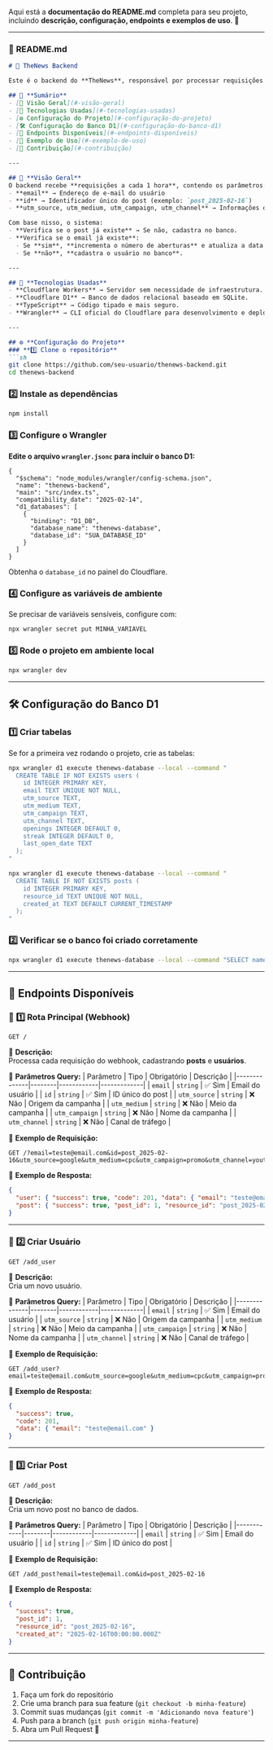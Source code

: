 Aqui está a **documentação do README.md** completa para seu projeto, incluindo **descrição, configuração, endpoints e exemplos de uso**. 🚀  

---

### 📌 **README.md**
```markdown
# 📰 TheNews Backend

Este é o backend do **TheNews**, responsável por processar requisições recebidas periodicamente de um webhook, armazenando informações de usuários e posts no banco de dados **Cloudflare D1**.

## 📌 **Sumário**
- [📌 Visão Geral](#-visão-geral)
- [🚀 Tecnologias Usadas](#-tecnologias-usadas)
- [⚙️ Configuração do Projeto](#️-configuração-do-projeto)
- [🛠️ Configuração do Banco D1](#️-configuração-do-banco-d1)
- [📡 Endpoints Disponíveis](#-endpoints-disponíveis)
- [📝 Exemplo de Uso](#-exemplo-de-uso)
- [🔧 Contribuição](#-contribuição)

---

## 📌 **Visão Geral**
O backend recebe **requisições a cada 1 hora**, contendo os parâmetros:
- **email** → Endereço de e-mail do usuário
- **id** → Identificador único do post (exemplo: `post_2025-02-16`)
- **utm_source, utm_medium, utm_campaign, utm_channel** → Informações opcionais de tracking

Com base nisso, o sistema:
- **Verifica se o post já existe** → Se não, cadastra no banco.
- **Verifica se o email já existe**:
  - Se **sim**, **incrementa o número de aberturas** e atualiza a data de última abertura.
  - Se **não**, **cadastra o usuário no banco**.

---

## 🚀 **Tecnologias Usadas**
- **Cloudflare Workers** → Servidor sem necessidade de infraestrutura.
- **Cloudflare D1** → Banco de dados relacional baseado em SQLite.
- **TypeScript** → Código tipado e mais seguro.
- **Wrangler** → CLI oficial do Cloudflare para desenvolvimento e deploy.

---

## ⚙️ **Configuração do Projeto**
### **1️⃣ Clone o repositório**
```sh
git clone https://github.com/seu-usuario/thenews-backend.git
cd thenews-backend
```

### **2️⃣ Instale as dependências**
```sh
npm install
```

### **3️⃣ Configure o Wrangler**
**Edite o arquivo `wrangler.jsonc` para incluir o banco D1:**
```jsonc
{
  "$schema": "node_modules/wrangler/config-schema.json",
  "name": "thenews-backend",
  "main": "src/index.ts",
  "compatibility_date": "2025-02-14",
  "d1_databases": [
    {
      "binding": "D1_DB",
      "database_name": "thenews-database",
      "database_id": "SUA_DATABASE_ID"
    }
  ]
}
```
Obtenha o `database_id` no painel do Cloudflare.

### **4️⃣ Configure as variáveis de ambiente**
Se precisar de variáveis sensíveis, configure com:
```sh
npx wrangler secret put MINHA_VARIAVEL
```

### **5️⃣ Rode o projeto em ambiente local**
```sh
npx wrangler dev
```

---

## 🛠️ **Configuração do Banco D1**
### **1️⃣ Criar tabelas**
Se for a primeira vez rodando o projeto, crie as tabelas:

```sh
npx wrangler d1 execute thenews-database --local --command "
  CREATE TABLE IF NOT EXISTS users (
    id INTEGER PRIMARY KEY,
    email TEXT UNIQUE NOT NULL,
    utm_source TEXT,
    utm_medium TEXT,
    utm_campaign TEXT,
    utm_channel TEXT,
    openings INTEGER DEFAULT 0,
    streak INTEGER DEFAULT 0,
    last_open_date TEXT
  );
"
```

```sh
npx wrangler d1 execute thenews-database --local --command "
  CREATE TABLE IF NOT EXISTS posts (
    id INTEGER PRIMARY KEY,
    resource_id TEXT UNIQUE NOT NULL,
    created_at TEXT DEFAULT CURRENT_TIMESTAMP
  );
"
```

### **2️⃣ Verificar se o banco foi criado corretamente**
```sh
npx wrangler d1 execute thenews-database --local --command "SELECT name FROM sqlite_master WHERE type='table';"
```

---

## 📡 **Endpoints Disponíveis**
### 🔹 **1️⃣ Rota Principal (Webhook)**
```http
GET /
```
📌 **Descrição:**  
Processa cada requisição do webhook, cadastrando **posts** e **usuários**.

📌 **Parâmetros Query:**
| Parâmetro     | Tipo   | Obrigatório | Descrição |
|--------------|--------|------------|-------------|
| `email`      | `string` | ✅ Sim | Email do usuário |
| `id`         | `string` | ✅ Sim | ID único do post |
| `utm_source` | `string` | ❌ Não | Origem da campanha |
| `utm_medium` | `string` | ❌ Não | Meio da campanha |
| `utm_campaign` | `string` | ❌ Não | Nome da campanha |
| `utm_channel` | `string` | ❌ Não | Canal de tráfego |

📌 **Exemplo de Requisição:**
```
GET /?email=teste@email.com&id=post_2025-02-16&utm_source=google&utm_medium=cpc&utm_campaign=promo&utm_channel=youtube
```
📌 **Exemplo de Resposta:**
```json
{
  "user": { "success": true, "code": 201, "data": { "email": "teste@email.com" } },
  "post": { "success": true, "post_id": 1, "resource_id": "post_2025-02-16", "created_at": "2025-02-16T00:00:00.000Z" }
}
```

---

### 🔹 **2️⃣ Criar Usuário**
```http
GET /add_user
```
📌 **Descrição:**  
Cria um novo usuário.

📌 **Parâmetros Query:**
| Parâmetro     | Tipo   | Obrigatório | Descrição |
|--------------|--------|------------|-------------|
| `email`      | `string` | ✅ Sim | Email do usuário |
| `utm_source` | `string` | ❌ Não | Origem da campanha |
| `utm_medium` | `string` | ❌ Não | Meio da campanha |
| `utm_campaign` | `string` | ❌ Não | Nome da campanha |
| `utm_channel` | `string` | ❌ Não | Canal de tráfego |

📌 **Exemplo de Requisição:**
```
GET /add_user?email=teste@email.com&utm_source=google&utm_medium=cpc&utm_campaign=promo&utm_channel=youtube
```
📌 **Exemplo de Resposta:**
```json
{
  "success": true,
  "code": 201,
  "data": { "email": "teste@email.com" }
}
```

---

### 🔹 **3️⃣ Criar Post**
```http
GET /add_post
```
📌 **Descrição:**  
Cria um novo post no banco de dados.

📌 **Parâmetros Query:**
| Parâmetro  | Tipo   | Obrigatório | Descrição |
|------------|--------|------------|-------------|
| `email`    | `string` | ✅ Sim | Email do usuário |
| `id`       | `string` | ✅ Sim | ID único do post |

📌 **Exemplo de Requisição:**
```
GET /add_post?email=teste@email.com&id=post_2025-02-16
```
📌 **Exemplo de Resposta:**
```json
{
  "success": true,
  "post_id": 1,
  "resource_id": "post_2025-02-16",
  "created_at": "2025-02-16T00:00:00.000Z"
}
```

---

## 🔧 **Contribuição**
1. Faça um fork do repositório
2. Crie uma branch para sua feature (`git checkout -b minha-feature`)
3. Commit suas mudanças (`git commit -m 'Adicionando nova feature'`)
4. Push para a branch (`git push origin minha-feature`)
5. Abra um Pull Request 🚀

---